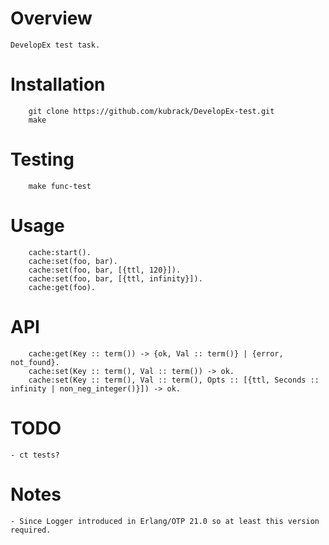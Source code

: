 # Overview
	DevelopEx test task.
	
# Installation
```
	git clone https://github.com/kubrack/DevelopEx-test.git
	make
```
# Testing
```
	make func-test
```
# Usage
```
	cache:start().
	cache:set(foo, bar).
	cache:set(foo, bar, [{ttl, 120}]).
	cache:set(foo, bar, [{ttl, infinity}]).
	cache:get(foo).
```
# API
```
	cache:get(Key :: term()) -> {ok, Val :: term()} | {error, not_found}.
	cache:set(Key :: term(), Val :: term()) -> ok.
	cache:set(Key :: term(), Val :: term(), Opts :: [{ttl, Seconds :: infinity | non_neg_integer()}]) -> ok.
```
# TODO
	- ct tests?

# Notes
	- Since Logger introduced in Erlang/OTP 21.0 so at least this version required.
